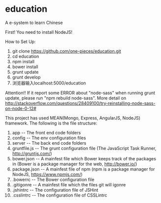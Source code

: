 # education
A e-system to learn Chinese


First! You need to install NodeJS!

How to Set Up:

1. git clone https://github.com/one-pieces/education.git
2. cd education
3. npm install
4. bower install
5. grunt update
6. grunt develop
7. 浏览器输入localhost:5000/education

Attention!! If it report some ERROR about "node-sass" when running grunt update, please run "npm rebuild node-sass". More detail on http://stackoverflow.com/questions/28409100/try-reinstalling-node-sass-on-node-0-12#

This project has used MEAN(Mongo, Express, AngularJS, NodeJS) framework. The following is the file structure:

1. app -- The front end code folders
2. config -- The env configuration files
3. server -- The back end code folders
4. gruntfile.js -- The grunt configuration file (The JavaScript Task Runner, http://gruntjs.com/)
5. bower.json -- A mainfest file which Bower keeps track of the packages in (Bower is a package manager for the web, http://bower.io/)
6. package.json -- A mainfest file of npm (npm is a package manager for NodeJS, https://www.npmjs.com/)
7. .bowerrc -- The Bower configuration file
8. .gitigonre -- A mainfest file which the files git will igonre
9. .jshintrc -- The configuration file of JSHint
10. .csslintrc -- The configuration file of CSSLintrc